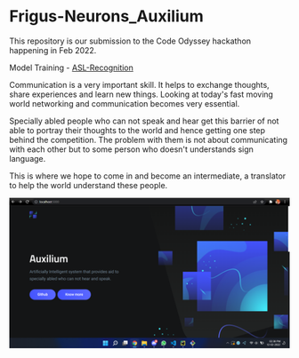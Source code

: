 # Frigus-Neurons_Auxilium

This repository is our submission to the Code Odyssey hackathon happening in Feb 2022. 

Model Training - [ASL-Recognition](https://github.com/Hrushi11/Frigus-Neurons_Auxilium/blob/main/American_Sign_Language_Recognition.ipynb)

Communication is a very important skill. It helps to exchange thoughts, share experiences and learn new things. Looking at today's 
fast moving world networking and communication becomes very essential.

Specially abled people who can not speak and hear get this barrier of not able to portray their thoughts to the world and hence getting one step behind 
the competition. The problem with them is not about communicating with each other but to some person who doesn't understands sign language.

This is where we hope to come in and become an intermediate, a translator to help the world understand these people.

![IMG](https://github.com/Hrushi11/Frigus-Neurons_Auxilium/blob/main/assets/Auxilium.png?raw=true)
